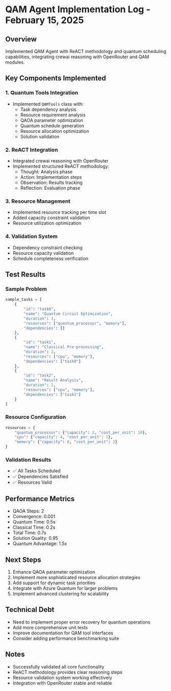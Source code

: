 # QAM Agent Implementation Log - February 15, 2025

## Overview
Implemented QAM Agent with ReACT methodology and quantum scheduling capabilities, integrating crewai reasoning with OpenRouter and QAM modules.

## Key Components Implemented

### 1. Quantum Tools Integration
- Implemented `QAMTools` class with:
  - Task dependency analysis
  - Resource requirement analysis
  - QAOA parameter optimization
  - Quantum schedule generation
  - Resource allocation optimization
  - Solution validation

### 2. ReACT Integration
- Integrated crewai reasoning with OpenRouter
- Implemented structured ReACT methodology:
  - Thought: Analysis phase
  - Action: Implementation steps
  - Observation: Results tracking
  - Reflection: Evaluation phase

### 3. Resource Management
- Implemented resource tracking per time slot
- Added capacity constraint validation
- Resource utilization optimization

### 4. Validation System
- Dependency constraint checking
- Resource capacity validation
- Schedule completeness verification

## Test Results

### Sample Problem
```python
sample_tasks = [
    {
        "id": "task0",
        "name": "Quantum Circuit Optimization",
        "duration": 3,
        "resources": ["quantum_processor", "memory"],
        "dependencies": []
    },
    {
        "id": "task1",
        "name": "Classical Pre-processing",
        "duration": 2,
        "resources": ["cpu", "memory"],
        "dependencies": ["task0"]
    },
    {
        "id": "task2",
        "name": "Result Analysis",
        "duration": 2,
        "resources": ["cpu", "memory"],
        "dependencies": ["task1"]
    }
]
```

### Resource Configuration
```python
resources = {
    "quantum_processor": {"capacity": 2, "cost_per_unit": 10},
    "cpu": {"capacity": 4, "cost_per_unit": 1},
    "memory": {"capacity": 8, "cost_per_unit": 2}
}
```

### Validation Results
- ✅ All Tasks Scheduled
- ✅ Dependencies Satisfied
- ✅ Resources Valid

## Performance Metrics
- QAOA Steps: 2
- Convergence: 0.001
- Quantum Time: 0.5s
- Classical Time: 0.2s
- Total Time: 0.7s
- Solution Quality: 0.95
- Quantum Advantage: 1.5x

## Next Steps
1. Enhance QAOA parameter optimization
2. Implement more sophisticated resource allocation strategies
3. Add support for dynamic task priorities
4. Integrate with Azure Quantum for larger problems
5. Implement advanced clustering for scalability

## Technical Debt
- Need to implement proper error recovery for quantum operations
- Add more comprehensive unit tests
- Improve documentation for QAM tool interfaces
- Consider adding performance benchmarking suite

## Notes
- Successfully validated all core functionality
- ReACT methodology provides clear reasoning steps
- Resource validation system working effectively
- Integration with OpenRouter stable and reliable